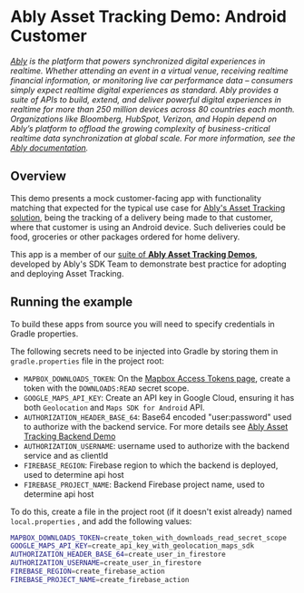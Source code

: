 # Ably Asset Tracking Demo: Android Customer

_[Ably](https://ably.com) is the platform that powers synchronized digital experiences in realtime. Whether attending an event in a virtual venue, receiving realtime financial information, or monitoring live car performance data – consumers simply expect realtime digital experiences as standard. Ably provides a suite of APIs to build, extend, and deliver powerful digital experiences in realtime for more than 250 million devices across 80 countries each month. Organizations like Bloomberg, HubSpot, Verizon, and Hopin depend on Ably’s platform to offload the growing complexity of business-critical realtime data synchronization at global scale. For more information, see the [Ably documentation](https://ably.com/documentation)._

## Overview

This demo presents a mock customer-facing app with functionality matching that expected for the typical use case for
[Ably's Asset Tracking solution](https://ably.com/solutions/asset-tracking),
being the tracking of a delivery being made to that customer, where that customer is using an Android device.
Such deliveries could be food, groceries or other packages ordered for home delivery.

This app is a member of our
[suite of **Ably Asset Tracking Demos**](https://github.com/ably/asset-tracking-demos),
developed by Ably's SDK Team to demonstrate best practice for adopting and deploying Asset Tracking.

## Running the example

To build these apps from source you will need to specify credentials in Gradle properties.

The following secrets need to be injected into Gradle by storing them in `gradle.properties` file in
the project root:

- `MAPBOX_DOWNLOADS_TOKEN`: On
  the [Mapbox Access Tokens page](https://account.mapbox.com/access-tokens/), create a token with
  the `DOWNLOADS:READ` secret scope.
- `GOOGLE_MAPS_API_KEY`: Create an API key in Google Cloud, ensuring it has both `Geolocation` and `Maps SDK for Android` API.
- `AUTHORIZATION_HEADER_BASE_64`: Base64 encoded "user:password" used to authorize with the backend service. For more details see [Ably Asset Tracking Backend Demo](https://github.com/ably/asset-tracking-backend-demo)
- `AUTHORIZATION_USERNAME`: username used to authorize with the backend service and as clientId
- `FIREBASE_REGION`: Firebase region to which the backend is deployed, used to determine api host
- `FIREBASE_PROJECT_NAME`: Backend Firebase project name, used to determine api host

To do this, create a file in the project root (if it doesn't exist already) named `local.properties`
, and add the following values:

```bash
MAPBOX_DOWNLOADS_TOKEN=create_token_with_downloads_read_secret_scope
GOOGLE_MAPS_API_KEY=create_api_key_with_geolocation_maps_sdk
AUTHORIZATION_HEADER_BASE_64=create_user_in_firestore
AUTHORIZATION_USERNAME=create_user_in_firestore
FIREBASE_REGION=create_firebase_action
FIREBASE_PROJECT_NAME=create_firebase_action
```
